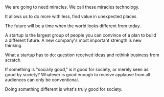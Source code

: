 
We are going to need miracles. We call these miracles technology.

It allows us to do more with less, find value in unexpected places.

The future will be a time when the world looks different from today.

A startup is the largest group of people you can convince of a plan to build a different future. A new company's most important strength is new thinking.

What a startup has to do: question received ideas and rethink business from scratch.

If something is "socially good," is it good for society, or merely seen as good by society? Whatever is good enough to receive applause from all audiences can only be conventional.

Doing something different is what's truly good for society.
